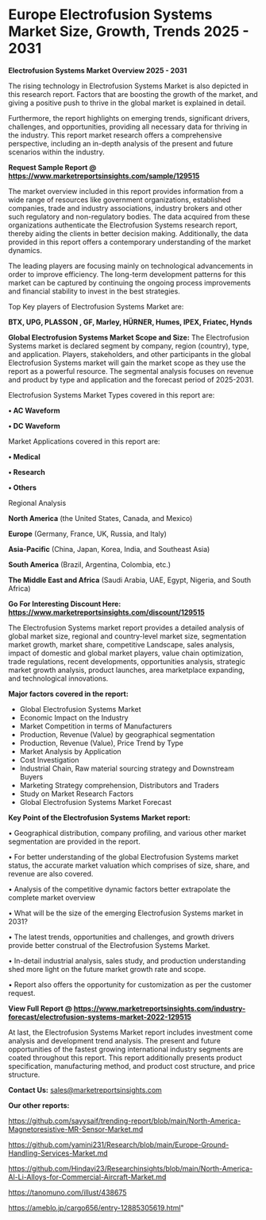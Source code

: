  # Europe Electrofusion Systems Market Size, Growth, Trends 2025 - 2031

<Strong> Electrofusion Systems Market Overview 2025 - 2031</strong>

The rising technology in Electrofusion Systems Market is also depicted in this research report. Factors that are boosting the growth of the market, and giving a positive push to thrive in the global market is explained in detail.

Furthermore, the report highlights on emerging trends, significant drivers, challenges, and opportunities, providing all necessary data for thriving in the industry. This report market research offers a comprehensive perspective, including an in-depth analysis of the present and future scenarios within the industry.

<strong>Request Sample Report @ <a href=https://www.marketreportsinsights.com/sample/129515>https://www.marketreportsinsights.com/sample/129515</a></strong>

The market overview included in this report provides information from a wide range of resources like government organizations, established companies, trade and industry associations, industry brokers and other such regulatory and non-regulatory bodies. The data acquired from these organizations authenticate the Electrofusion Systems research report, thereby aiding the clients in better decision making. Additionally, the data provided in this report offers a contemporary understanding of the market dynamics.

The leading players are focusing mainly on technological advancements in order to improve efficiency. The long-term development patterns for this market can be captured by continuing the ongoing process improvements and financial stability to invest in the best strategies.

Top Key players of Electrofusion Systems Market are:

<strong>BTX, UPG, PLASSON , GF, Marley, HÜRNER, Humes, IPEX, Friatec, Hynds</strong>

<strong><b>Global Electrofusion Systems Market Scope and Size:</b></strong>
The Electrofusion Systems market is declared segment by company, region (country), type, and application. Players, stakeholders, and other participants in the global Electrofusion Systems market will gain the market scope as they use the report as a powerful resource. The segmental analysis focuses on revenue and product by type and application and the forecast period of 2025-2031.

Electrofusion Systems Market Types covered in this report are:

<strong>• AC Waveform

• DC Waveform</strong>

Market Applications covered in this report are:

<strong>• Medical

• Research

• Others</strong> 

Regional Analysis

<strong>North America</strong> (the United States, Canada, and Mexico)

<strong>Europe</strong> (Germany, France, UK, Russia, and Italy)

<strong>Asia-Pacific</strong> (China, Japan, Korea, India, and Southeast Asia)

<strong>South America</strong> (Brazil, Argentina, Colombia, etc.)

<strong>The Middle East and Africa</strong> (Saudi Arabia, UAE, Egypt, Nigeria, and South Africa)

<strong>Go For Interesting Discount Here: <a href=https://www.marketreportsinsights.com/discount/129515>https://www.marketreportsinsights.com/discount/129515</a></strong>

The Electrofusion Systems market report provides a detailed analysis of global market size, regional and country-level market size, segmentation market growth, market share, competitive Landscape, sales analysis, impact of domestic and global market players, value chain optimization, trade regulations, recent developments, opportunities analysis, strategic market growth analysis, product launches, area marketplace expanding, and technological innovations.

<strong><b>Major factors covered in the report:</b></strong>
<ul>
  <li>Global Electrofusion Systems Market </li>
  <li>Economic Impact on the Industry</li>
  <li>Market Competition in terms of Manufacturers</li>
  <li>Production, Revenue (Value) by geographical segmentation</li>
  <li>Production, Revenue (Value), Price Trend by Type</li>
  <li>Market Analysis by Application</li>
  <li>Cost Investigation</li>
  <li>Industrial Chain, Raw material sourcing strategy and Downstream Buyers</li>
  <li>Marketing Strategy comprehension, Distributors and Traders</li>
  <li>Study on Market Research Factors</li>
  <li>Global Electrofusion Systems Market Forecast</li>
</ul>

<strong><b>Key Point of the Electrofusion Systems Market report:</b></strong>

• Geographical distribution, company profiling, and various other market segmentation are provided in the report.

• For better understanding of the global Electrofusion Systems market status, the accurate market valuation which comprises of size, share, and revenue are also covered.

• Analysis of the competitive dynamic factors better extrapolate the complete market overview

• What will be the size of the emerging Electrofusion Systems market in 2031?

• The latest trends, opportunities and challenges, and growth drivers provide better construal of the Electrofusion Systems Market.

• In-detail industrial analysis, sales study, and production understanding shed more light on the future market growth rate and scope.

• Report also offers the opportunity for customization as per the customer request.

<strong><b>View Full Report @ <a href=https://www.marketreportsinsights.com/industry-forecast/electrofusion-systems-market-2022-129515>https://www.marketreportsinsights.com/industry-forecast/electrofusion-systems-market-2022-129515</a></b></strong>


At last, the Electrofusion Systems Market report includes investment come analysis and development trend analysis. The present and future opportunities of the fastest growing international industry segments are coated throughout this report. This report additionally presents product specification, manufacturing method, and product cost structure, and price structure.

<strong>Contact Us:</strong>
sales@marketreportsinsights.com

<strong>Our other reports:</strong>

<a href=https://github.com/sayysaif/trending-report/blob/main/North-America-Magnetoresistive-MR-Sensor-Market.md>https://github.com/sayysaif/trending-report/blob/main/North-America-Magnetoresistive-MR-Sensor-Market.md</a>

<a href=https://github.com/yamini231/Research/blob/main/Europe-Ground-Handling-Services-Market.md>https://github.com/yamini231/Research/blob/main/Europe-Ground-Handling-Services-Market.md</a>

<a href=https://github.com/Hindavi23/Researchinsights/blob/main/North-America-Al-Li-Alloys-for-Commercial-Aircraft-Market.md>https://github.com/Hindavi23/Researchinsights/blob/main/North-America-Al-Li-Alloys-for-Commercial-Aircraft-Market.md</a>

<a href=https://tanomuno.com/illust/438675>https://tanomuno.com/illust/438675</a>

<a href=https://ameblo.jp/cargo656/entry-12885305619.html>https://ameblo.jp/cargo656/entry-12885305619.html</a>"
